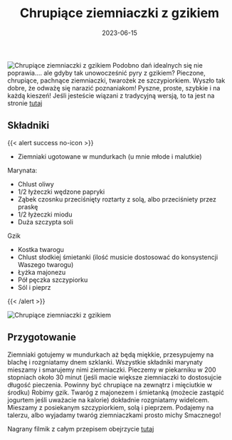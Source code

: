 ﻿---
title: "Chrupiące ziemniaczki z gzikiem"
date: 2023-06-15
categories:
- dania główne
tags:
- ziemniaki
- twaróg
- bez glutenu
- wegetariańskie
thumbnailImagePosition: "top"
---
![Chrupiące ziemniaczki z gzikiem](/img/Chrupiace-ziemniaczki-z-gzikiem/Chrupiace-ziemniaczki-z-gzikiem-1.jpg)
Podobno dań idealnych się nie poprawia.... ale gdyby tak unowocześnić pyry z gzikiem?
Pieczone, chrupiące, pachnące ziemniaczki, twarożek ze szczypiorkiem. Wyszło tak dobre, że odważę się narazić poznaniakom!
Pyszne, proste, szybkie i na każdą kieszeń!
Jeśli jesteście wiązani z tradycyjną wersją, to ta jest na stronie [tutaj](https://wegeinie.pl/2023/04/pyry-z-gzikiem/)
<!--more-->

## Składniki
{{< alert success no-icon >}}
- Ziemniaki ugotowane w mundurkach (u mnie młode i malutkie)

Marynata:
- Chlust oliwy
- 1/2 łyżeczki wędzone papryki
- Ząbek czosnku przeciśnięty roztarty z solą, albo przeciśniety przez praskę
- 1/2 łyżeczki miodu
- Duża szczypta soli

Gzik
- Kostka twarogu
- Chlust słodkiej śmietanki (ilość musicie dostosować do konsystencji Waszego twarogu)
- Łyżka majonezu
- Pół pęczka szczypiorku
- Sól i pieprz

{{< /alert >}}

![Chrupiące ziemniaczki z gzikiem](/img/Chrupiace-ziemniaczki-z-gzikiem/Chrupiace-ziemniaczki-z-gzikiem-2.jpg)
## Przygotowanie

Ziemniaki gotujemy w mundurkach aż będą miękkie, przesypujemy na blachę i rozgniatamy dnem szklanki.
Wszystkie składniki marynaty mieszamy i smarujemy nimi ziemniaczki. Pieczemy w piekarniku w 200 stopniach około 30 minut (jeśli macie większe ziemniaczki to dostosujcie długość pieczenia. Powinny być chrupiące na zewnątrz i mięciutkie w środku)
Robimy gzik. 
Twaróg z majonezem i śmietanką (możecie zastąpić jogurtem jeśli uważacie na kalorie) dokładnie rozgniatamy widelcem. Mieszamy z posiekanym szczypiorkiem, solą i pieprzem. 
Podajemy na talerzu, albo wyjadamy twaróg ziemniaczkami prosto  michy
Smacznego!

Nagrany filmik z całym przepisem obejrzycie [tutaj](https://www.instagram.com/reel/CtgVX3hsmND/?utm_source=ig_web_copy_link&igshid=MzRlODBiNWFlZA==)
